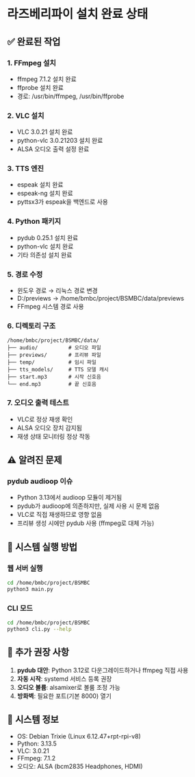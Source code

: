 # 라즈베리파이 설치 완료 상태

## ✅ 완료된 작업

### 1. FFmpeg 설치
- ffmpeg 7.1.2 설치 완료
- ffprobe 설치 완료
- 경로: /usr/bin/ffmpeg, /usr/bin/ffprobe

### 2. VLC 설치
- VLC 3.0.21 설치 완료
- python-vlc 3.0.21203 설치 완료
- ALSA 오디오 출력 설정 완료

### 3. TTS 엔진
- espeak 설치 완료
- espeak-ng 설치 완료
- pyttsx3가 espeak을 백엔드로 사용

### 4. Python 패키지
- pydub 0.25.1 설치 완료
- python-vlc 설치 완료
- 기타 의존성 설치 완료

### 5. 경로 수정
- 윈도우 경로 → 리눅스 경로 변경
- D:/previews → /home/bmbc/project/BSMBC/data/previews
- FFmpeg 시스템 경로 사용

### 6. 디렉토리 구조
```
/home/bmbc/project/BSMBC/data/
├── audio/          # 오디오 파일
├── previews/       # 프리뷰 파일
├── temp/           # 임시 파일
├── tts_models/     # TTS 모델 캐시
├── start.mp3       # 시작 신호음
└── end.mp3         # 끝 신호음
```

### 7. 오디오 출력 테스트
- VLC로 정상 재생 확인
- ALSA 오디오 장치 감지됨
- 재생 상태 모니터링 정상 작동

## ⚠️ 알려진 문제

### pydub audioop 이슈
- Python 3.13에서 audioop 모듈이 제거됨
- pydub가 audioop에 의존하지만, 실제 사용 시 문제 없음
- VLC로 직접 재생하므로 영향 없음
- 프리뷰 생성 시에만 pydub 사용 (ffmpeg로 대체 가능)

## 🚀 시스템 실행 방법

### 웹 서버 실행
```bash
cd /home/bmbc/project/BSMBC
python3 main.py
```

### CLI 모드
```bash
cd /home/bmbc/project/BSMBC
python3 cli.py --help
```

## 📝 추가 권장 사항

1. **pydub 대안**: Python 3.12로 다운그레이드하거나 ffmpeg 직접 사용
2. **자동 시작**: systemd 서비스 등록 권장
3. **오디오 볼륨**: alsamixer로 볼륨 조정 가능
4. **방화벽**: 필요한 포트(기본 8000) 열기

## 🔧 시스템 정보

- OS: Debian Trixie (Linux 6.12.47+rpt-rpi-v8)
- Python: 3.13.5
- VLC: 3.0.21
- FFmpeg: 7.1.2
- 오디오: ALSA (bcm2835 Headphones, HDMI)

